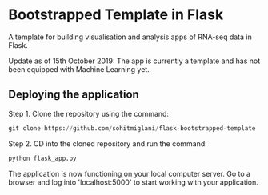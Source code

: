 # Bootstrapped Template in Flask

A template for building visualisation and analysis apps of RNA-seq data in Flask. 

Update as of 15th October 2019: The app is currently a template and has not been equipped with Machine Learning yet.

## Deploying the application

Step 1. Clone the repository using the command: 
```python
git clone https://github.com/sohitmiglani/flask-bootstrapped-template
```
Step 2. CD into the cloned repository and run the command: 
```python
python flask_app.py
```

The application is now functioning on your local computer server. Go to a browser and log into 'localhost:5000' to start working with your application.
